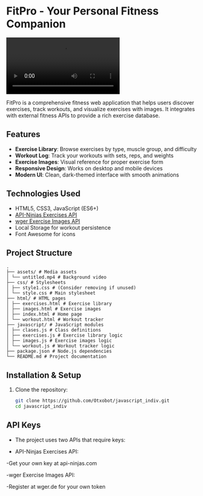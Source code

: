 # FitPro - Your Personal Fitness Companion

![FitPro Logo](assets/untitled.mp4)

FitPro is a comprehensive fitness web application that helps users discover exercises, track workouts, and visualize exercises with images. It integrates with external fitness APIs to provide a rich exercise database.

## Features

- **Exercise Library**: Browse exercises by type, muscle group, and difficulty
- **Workout Log**: Track your workouts with sets, reps, and weights
- **Exercise Images**: Visual reference for proper exercise form
- **Responsive Design**: Works on desktop and mobile devices
- **Modern UI**: Clean, dark-themed interface with smooth animations

## Technologies Used

- HTML5, CSS3, JavaScript (ES6+)
- [API-Ninjas Exercises API](https://api-ninjas.com/api/exercises)
- [wger Exercise Images API](https://wger.de/en/software/api)
- Local Storage for workout persistence
- Font Awesome for icons

## Project Structure
```
.
├── assets/ # Media assets
│ └── untitled.mp4 # Background video
├── css/ # Stylesheets
│ ├── style1.css # (Consider removing if unused)
│ └── style.css # Main stylesheet
├── html/ # HTML pages
│ ├── exercises.html # Exercise library
│ ├── images.html # Exercise images
│ ├── index.html # Home page
│ └── workout.html # Workout tracker
├── javascript/ # JavaScript modules
│ ├── clases.js # Class definitions
│ ├── exercises.js # Exercise library logic
│ ├── images.js # Exercise images logic
│ └── workout.js # Workout tracker logic
├── package.json # Node.js dependencies
└── README.md # Project documentation
```

## Installation & Setup

1. Clone the repository:
   ```bash
   git clone https://github.com/Otxobot/javascript_indiv.git
   cd javascript_indiv

## API Keys
- The project uses two APIs that require keys:

- API-Ninjas Exercises API:

-Get your own key at api-ninjas.com

-wger Exercise Images API:

-Register at wger.de for your own token
